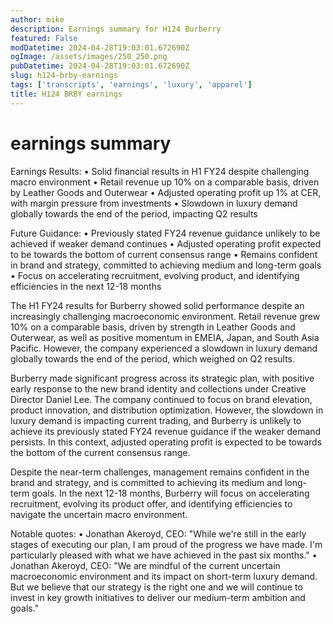 ```yaml
---
author: mike
description: Earnings summary for H124 Burberry 
featured: False
modDatetime: 2024-04-28T19:03:01.672690Z
ogImage: /assets/images/250_250.png
pubDatetime: 2024-04-28T19:03:01.672690Z
slug: h124-brby-earnings
tags: ['transcripts', 'earnings', 'luxury', 'apparel']
title: H124 BRBY earnings
---
```

# earnings summary
Earnings Results:
• Solid financial results in H1 FY24 despite challenging macro environment
• Retail revenue up 10% on a comparable basis, driven by Leather Goods and Outerwear
• Adjusted operating profit up 1% at CER, with margin pressure from investments
• Slowdown in luxury demand globally towards the end of the period, impacting Q2 results

Future Guidance:
• Previously stated FY24 revenue guidance unlikely to be achieved if weaker demand continues
• Adjusted operating profit expected to be towards the bottom of current consensus range
• Remains confident in brand and strategy, committed to achieving medium and long-term goals
• Focus on accelerating recruitment, evolving product, and identifying efficiencies in the next 12-18 months

The H1 FY24 results for Burberry showed solid performance despite an increasingly challenging macroeconomic environment. Retail revenue grew 10% on a comparable basis, driven by strength in Leather Goods and Outerwear, as well as positive momentum in EMEIA, Japan, and South Asia Pacific. However, the company experienced a slowdown in luxury demand globally towards the end of the period, which weighed on Q2 results.

Burberry made significant progress across its strategic plan, with positive early response to the new brand identity and collections under Creative Director Daniel Lee. The company continued to focus on brand elevation, product innovation, and distribution optimization. However, the slowdown in luxury demand is impacting current trading, and Burberry is unlikely to achieve its previously stated FY24 revenue guidance if the weaker demand persists. In this context, adjusted operating profit is expected to be towards the bottom of the current consensus range.

Despite the near-term challenges, management remains confident in the brand and strategy, and is committed to achieving its medium and long-term goals. In the next 12-18 months, Burberry will focus on accelerating recruitment, evolving its product offer, and identifying efficiencies to navigate the uncertain macro environment.

Notable quotes:
• Jonathan Akeroyd, CEO: "While we're still in the early stages of executing our plan, I am proud of the progress we have made. I'm particularly pleased with what we have achieved in the past six months."
• Jonathan Akeroyd, CEO: "We are mindful of the current uncertain macroeconomic environment and its impact on short-term luxury demand. But we believe that our strategy is the right one and we will continue to invest in key growth initiatives to deliver our medium-term ambition and goals."
